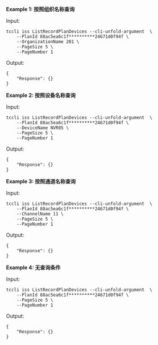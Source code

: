 **Example 1: 按照组织名称查询**

 

Input: 

```
tccli iss ListRecordPlanDevices --cli-unfold-argument  \
    --PlanId 88ac5ea6c1f**********24671d0f94f \
    --OrganizationName 201 \
    --PageSize 5 \
    --PageNumber 1
```

Output: 
```
{
    "Response": {}
}
```

**Example 2: 按照设备名称查询**

 

Input: 

```
tccli iss ListRecordPlanDevices --cli-unfold-argument  \
    --PlanId 88ac5ea6c1f**********24671d0f94f \
    --DeviceName NVR05 \
    --PageSize 5 \
    --PageNumber 1
```

Output: 
```
{
    "Response": {}
}
```

**Example 3: 按照通道名称查询**

 

Input: 

```
tccli iss ListRecordPlanDevices --cli-unfold-argument  \
    --PlanId 88ac5ea6c1f**********24671d0f94f \
    --ChannelName 11 \
    --PageSize 5 \
    --PageNumber 1
```

Output: 
```
{
    "Response": {}
}
```

**Example 4: 无查询条件**

 

Input: 

```
tccli iss ListRecordPlanDevices --cli-unfold-argument  \
    --PlanId 88ac5ea6c1f**********24671d0f94f \
    --PageSize 5 \
    --PageNumber 1
```

Output: 
```
{
    "Response": {}
}
```

